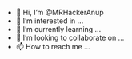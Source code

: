- 👋 Hi, I’m @MRHackerAnup
- 👀 I’m interested in ...
- 🌱 I’m currently learning ...
- 💞️ I’m looking to collaborate on ...
- 📫 How to reach me ...

<!---
MRHackerAnup/MRHackerAnup is a ✨ special ✨ repository because its `README.md` (this file) appears on your GitHub profile.
You can click the Preview link to take a look at your changes.
--->
